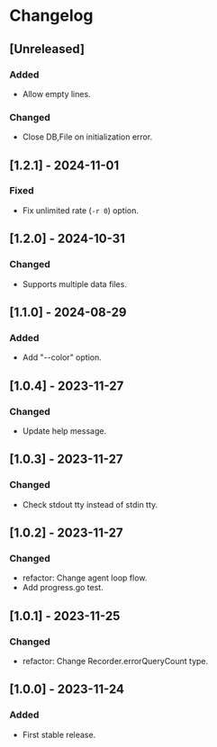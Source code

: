 # Changelog

## [Unreleased]

### Added

* Allow empty lines.

### Changed

* Close DB,File on initialization error.

## [1.2.1] - 2024-11-01

### Fixed

- Fix unlimited rate (`-r 0`) option.

## [1.2.0] - 2024-10-31

### Changed

- Supports multiple data files.

## [1.1.0] - 2024-08-29

### Added

- Add "--color" option.

## [1.0.4] - 2023-11-27

### Changed

- Update help message.

## [1.0.3] - 2023-11-27

### Changed

- Check stdout tty instead of stdin tty.

## [1.0.2] - 2023-11-27

### Changed

- refactor: Change agent loop flow.
- Add progress.go test.

## [1.0.1] - 2023-11-25

### Changed

- refactor: Change Recorder.errorQueryCount type.

## [1.0.0] - 2023-11-24

### Added

- First stable release.

<!-- cf. https://keepachangelog.com/ -->

